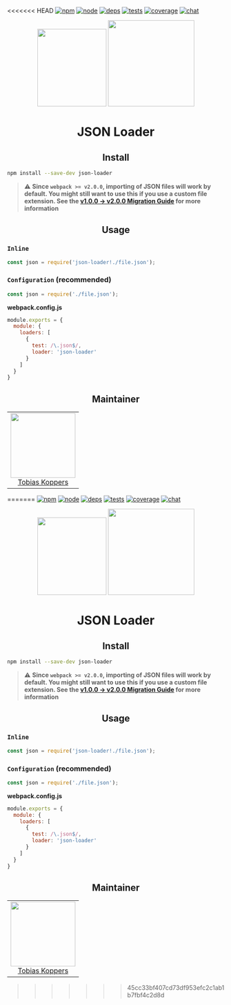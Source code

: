<<<<<<< HEAD
[![npm][npm]][npm-url]
[![node][node]][node-url]
[![deps][deps]][deps-url]
[![tests][tests]][tests-url]
[![coverage][cover]][cover-url]
[![chat][chat]][chat-url]

<div align="center">
  <img width="160" height="180"
    src="https://worldvectorlogo.com/logos/json.svg">
  <a href="https://github.com/webpack/webpack">
    <img width="200" height="200"
      src="https://webpack.js.org/assets/icon-square-big.svg">
  </a>
  <h1>JSON Loader</h1>
</div>

<h2 align="center">Install</h2>

```bash
npm install --save-dev json-loader
```

> ⚠️ **Since `webpack >= v2.0.0`, importing of JSON files will work by default. You might still want to use this if you use a custom file extension. See the [v1.0.0 -> v2.0.0 Migration Guide](https://webpack.js.org/guides/migrating/#json-loader-is-not-required-anymore) for more information**

<h2 align="center">Usage</h2>

### `Inline`

```js
const json = require('json-loader!./file.json');
```

### `Configuration` (recommended)

```js
const json = require('./file.json');
```

**webpack.config.js**
```js
module.exports = {
  module: {
    loaders: [
      {
        test: /\.json$/,
        loader: 'json-loader'
      }
    ]
  }
}
```

<h2 align="center">Maintainer</h2>

<table>
  <tbody>
    <tr>
      <td align="center">
        <img width="150" height="150" src="https://avatars.githubusercontent.com/sokra?v=3">
        </br>
        <a href="https://github.com/sokra">Tobias Koppers</a>
      </td>
    </tr>
  </tbody>
</table>


[npm]: https://img.shields.io/npm/v/json-loader.svg
[npm-url]: https://npmjs.com/package/json-loader

[node]: https://img.shields.io/node/v/json-loader.svg
[node-url]: https://nodejs.org

[deps]: https://david-dm.org/webpack/json-loader.svg
[deps-url]: https://david-dm.org/webpack/json-loader

[tests]: http://img.shields.io/travis/webpack/json-loader.svg
[tests-url]: https://travis-ci.org/webpack/json-loader

[cover]: https://coveralls.io/repos/github/webpack/json-loader/badge.svg
[cover-url]: https://coveralls.io/github/webpack/json-loader

[chat]: https://badges.gitter.im/webpack/webpack.svg
[chat-url]: https://gitter.im/webpack/webpack
=======
[![npm][npm]][npm-url]
[![node][node]][node-url]
[![deps][deps]][deps-url]
[![tests][tests]][tests-url]
[![coverage][cover]][cover-url]
[![chat][chat]][chat-url]

<div align="center">
  <img width="160" height="180"
    src="https://worldvectorlogo.com/logos/json.svg">
  <a href="https://github.com/webpack/webpack">
    <img width="200" height="200"
      src="https://webpack.js.org/assets/icon-square-big.svg">
  </a>
  <h1>JSON Loader</h1>
</div>

<h2 align="center">Install</h2>

```bash
npm install --save-dev json-loader
```

> ⚠️ **Since `webpack >= v2.0.0`, importing of JSON files will work by default. You might still want to use this if you use a custom file extension. See the [v1.0.0 -> v2.0.0 Migration Guide](https://webpack.js.org/guides/migrating/#json-loader-is-not-required-anymore) for more information**

<h2 align="center">Usage</h2>

### `Inline`

```js
const json = require('json-loader!./file.json');
```

### `Configuration` (recommended)

```js
const json = require('./file.json');
```

**webpack.config.js**
```js
module.exports = {
  module: {
    loaders: [
      {
        test: /\.json$/,
        loader: 'json-loader'
      }
    ]
  }
}
```

<h2 align="center">Maintainer</h2>

<table>
  <tbody>
    <tr>
      <td align="center">
        <img width="150" height="150" src="https://avatars.githubusercontent.com/sokra?v=3">
        </br>
        <a href="https://github.com/sokra">Tobias Koppers</a>
      </td>
    </tr>
  </tbody>
</table>


[npm]: https://img.shields.io/npm/v/json-loader.svg
[npm-url]: https://npmjs.com/package/json-loader

[node]: https://img.shields.io/node/v/json-loader.svg
[node-url]: https://nodejs.org

[deps]: https://david-dm.org/webpack/json-loader.svg
[deps-url]: https://david-dm.org/webpack/json-loader

[tests]: http://img.shields.io/travis/webpack/json-loader.svg
[tests-url]: https://travis-ci.org/webpack/json-loader

[cover]: https://coveralls.io/repos/github/webpack/json-loader/badge.svg
[cover-url]: https://coveralls.io/github/webpack/json-loader

[chat]: https://badges.gitter.im/webpack/webpack.svg
[chat-url]: https://gitter.im/webpack/webpack
>>>>>>> 45cc33bf407cd73df953efc2c1ab1b7fbf4c2d8d
